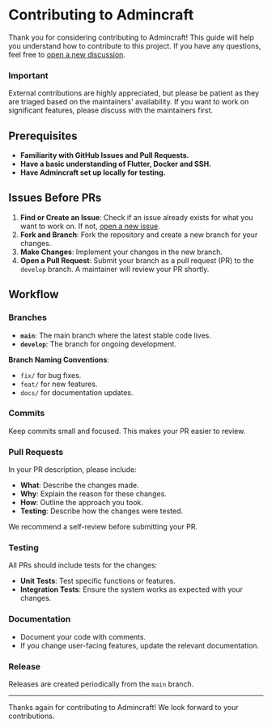 # Contributing to Admincraft

Thank you for considering contributing to Admincraft! This guide will help you understand how to contribute to this project. If you have any questions, feel free to [open a new discussion](https://github.com/joanroig/admincraft/discussions).

### Important

External contributions are highly appreciated, but please be patient as they are triaged based on the maintainers' availability. If you want to work on significant features, please discuss with the maintainers first.

## Prerequisites

- **Familiarity with GitHub Issues and Pull Requests.**
- **Have a basic understanding of Flutter, Docker and SSH.**
- **Have Admincraft set up locally for testing.**

## Issues Before PRs

1. **Find or Create an Issue**: Check if an issue already exists for what you want to work on. If not, [open a new issue](https://github.com/joanroig/admincraft/issues).
2. **Fork and Branch**: Fork the repository and create a new branch for your changes.
3. **Make Changes**: Implement your changes in the new branch.
4. **Open a Pull Request**: Submit your branch as a pull request (PR) to the `develop` branch. A maintainer will review your PR shortly.

## Workflow

### Branches

- **`main`**: The main branch where the latest stable code lives.
- **`develop`**: The branch for ongoing development.

**Branch Naming Conventions**:

- `fix/` for bug fixes.
- `feat/` for new features.
- `docs/` for documentation updates.

### Commits

Keep commits small and focused. This makes your PR easier to review.

### Pull Requests

In your PR description, please include:

- **What**: Describe the changes made.
- **Why**: Explain the reason for these changes.
- **How**: Outline the approach you took.
- **Testing**: Describe how the changes were tested.

We recommend a self-review before submitting your PR.

### Testing

All PRs should include tests for the changes:

- **Unit Tests**: Test specific functions or features.
- **Integration Tests**: Ensure the system works as expected with your changes.

### Documentation

- Document your code with comments.
- If you change user-facing features, update the relevant documentation.

### Release

Releases are created periodically from the `main` branch.

---

Thanks again for contributing to Admincraft! We look forward to your contributions.
